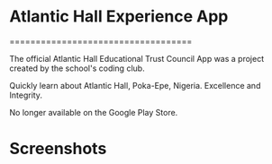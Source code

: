 # Atlantic Hall Experience App
===================================

The official Atlantic Hall Educational Trust Council App was a project created by the school's coding club. 

Quickly learn about Atlantic Hall, Poka-Epe, Nigeria. Excellence and Integrity.

No longer available on the Google Play Store.

# Screenshots 
[//]:<img src="https://github.com/offad/atlantic-hall-experience/screenshots/main_spash_screen.png" width="480" hieght="854">
